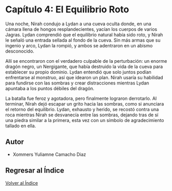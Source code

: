 # Capítulo 4: El Equilibrio Roto

Una noche, Nirah condujo a Lydan a una cueva oculta donde, en una cámara llena de hongos resplandecientes, yacían los cuerpos de varios Jagras. Lydan comprendió que el equilibrio natural había sido roto, y Nirah le señaló una entrada sellada al fondo de la cueva. Sin más armas que su ingenio y arco, Lydan la rompió, y ambos se adentraron en un abismo desconocido.

Allí se encontraron con el verdadero culpable de la perturbación: un enorme dragón negro, un Nergigante, que había destruido la vida de la cueva para establecer su propio dominio. Lydan entendió que solo juntos podían enfrentarse al monstruo, así que idearon un plan. Nirah usaría su habilidad para fundirse con las sombras y crear distracciones mientras Lydan apuntaba a los puntos débiles del dragón.

La batalla fue feroz y agotadora, pero finalmente lograron derrotarlo. Al terminar, Nirah dejó escapar un grito hacia las sombras, como si anunciara el retorno del equilibrio. Lydan, exhausto y herido, se recostó contra una roca mientras Nirah se desvanecía entre las sombras, dejando tras de sí una piedra similar a la primera, esta vez con un símbolo de agradecimiento tallado en ella.

## Autor
- Xommers Yuliamne Camacho Diaz

## Regresar al Índice
[Volver al Índice](../README.md)